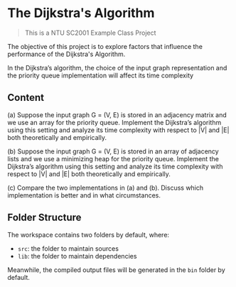 # The Dijkstra's Algorithm
> This is a NTU SC2001 Example Class Project
> 
The objective of this project is to explore factors that influence the performance of the Dijkstra's Algorithm.

In the Dijkstra’s algorithm, the choice of the input graph representation and the priority
queue implementation will affect its time complexity

## Content
(a) Suppose the input graph G = (V, E) is stored in an adjacency matrix and we
use an array for the priority queue. Implement the Dijkstra’s algorithm using this
setting and analyze its time complexity with respect to |V| and |E| both
theoretically and empirically.

(b) Suppose the input graph G = (V, E) is stored in an array of adjacency lists and
we use a minimizing heap for the priority queue. Implement the Dijkstra’s
algorithm using this setting and analyze its time complexity with respect to |V|
and |E| both theoretically and empirically.

(c) Compare the two implementations in (a) and (b). Discuss which implementation
is better and in what circumstances. 

## Folder Structure

The workspace contains two folders by default, where:

- `src`: the folder to maintain sources
- `lib`: the folder to maintain dependencies

Meanwhile, the compiled output files will be generated in the `bin` folder by default.

